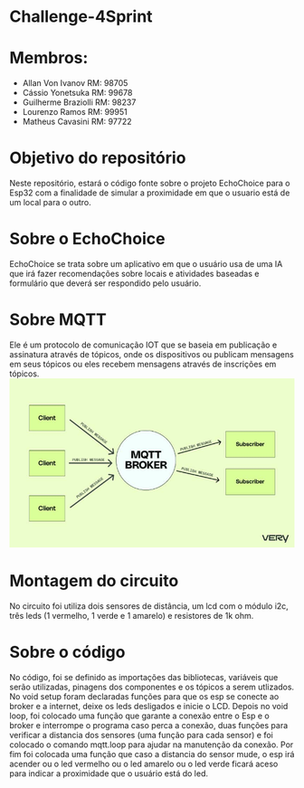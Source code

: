 # Challenge-4Sprint

# Membros:
- Allan Von Ivanov RM: 98705
- Cássio Yonetsuka RM: 99678
- Guilherme Braziolli RM: 98237
- Lourenzo Ramos RM: 99951
- Matheus Cavasini RM: 97722

# Objetivo do repositório
Neste repositório, estará o código fonte sobre o projeto EchoChoice para o Esp32 com a finalidade de simular a proximidade em que o usuario está de um local para o outro.

# Sobre o EchoChoice
EchoChoice se trata sobre um aplicativo em que o usuário usa de uma IA que irá fazer recomendações sobre locais e atividades baseadas e formulário que deverá ser respondido pelo usuário.

# Sobre MQTT
Ele é um protocolo de comunicação IOT que se baseia em publicação e assinatura através de tópicos, onde os dispositivos ou publicam mensagens em seus tópicos ou eles recebem mensagens através de inscrições em tópicos.
![Exemplificação de funcionamento](https://raw.githubusercontent.com/Yonetsuka/Challenge-4Sprint/main/DeletarDps.png)

# Montagem do circuito
No circuito foi utiliza dois sensores de distância, um lcd com o módulo i2c, três leds (1 vermelho, 1 verde e 1 amarelo) e resistores de 1k ohm.

# Sobre o código
No código, foi se definido as importações das bibliotecas, variáveis que serão utilizadas, pinagens dos componentes e os tópicos a serem utlizados. No void setup foram declaradas funções para que os esp se conecte ao broker e a internet, deixe os leds desligados e inicie o LCD. Depois no void loop, foi colocado uma função que garante a conexão entre o Esp e o broker e interrompe o programa caso perca a conexão, duas funções para verificar a distancia dos sensores (uma função para cada sensor) e foi colocado o comando mqtt.loop para ajudar na manutenção da conexão. Por fim foi colocada uma função que caso a distancia do sensor mude, o esp irá acender ou o led vermelho ou o led amarelo ou o led verde ficará aceso para indicar a proximidade que o usuário está do led.
